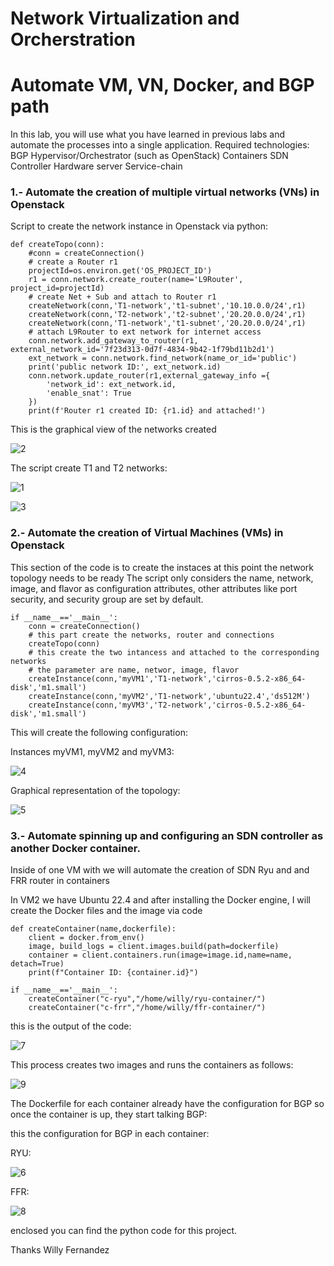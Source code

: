 # Network Virtualization and Orcherstration
# Automate VM, VN, Docker, and BGP path 
In this lab, you will use what you have learned in previous labs and automate the processes into a single application. 
Required technologies: 
BGP 
Hypervisor/Orchestrator (such as OpenStack) 
Containers 
SDN Controller 
Hardware server 
Service-chain 

### 1.- Automate the creation of multiple virtual networks (VNs) in Openstack

Script to create the network instance in Openstack via python: 
```
def createTopo(conn):
    #conn = createConnection()
    # create a Router r1
    projectId=os.environ.get('OS_PROJECT_ID')
    r1 = conn.network.create_router(name='L9Router', project_id=projectId)
    # create Net + Sub and attach to Router r1
    createNetwork(conn,'T1-network','t1-subnet','10.10.0.0/24',r1)
    createNetwork(conn,'T2-network','t2-subnet','20.20.0.0/24',r1)
    createNetwork(conn,'T1-network','t1-subnet','20.20.0.0/24',r1)
    # attach L9Router to ext network for internet access
    conn.network.add_gateway_to_router(r1, external_network_id='7f23d313-0d7f-4834-9b42-1f79bd11b2d1')
    ext_network = conn.network.find_network(name_or_id='public')
    print('public network ID:', ext_network.id)
    conn.network.update_router(r1,external_gateway_info ={
        'network_id': ext_network.id,
        'enable_snat': True
    })
    print(f'Router r1 created ID: {r1.id} and attached!')
```
This is the graphical view of the networks created

![2](https://user-images.githubusercontent.com/25910108/231103875-2c7b6ee6-d63a-4bd3-81fc-13757ac7e4b7.jpg)

The script create T1 and T2 networks:

![1](https://user-images.githubusercontent.com/25910108/231103876-4f310c1b-4673-49a0-a97e-a3562b2601cc.jpg)

![3](https://user-images.githubusercontent.com/25910108/231103873-0c45f811-5538-4b43-9643-a3501aee9a71.jpg)

### 2.- Automate the creation of Virtual Machines (VMs) in Openstack


This section of the code is to create the instaces at this point the network topology needs to be ready
The script only considers the name, network, image, and flavor as configuration attributes, other attributes like port security, and security group are set by default.

```
if __name__=='__main__':
    conn = createConnection()
    # this part create the networks, router and connections
    createTopo(conn)
    # this create the two intancess and attached to the corresponding networks
    # the parameter are name, networ, image, flavor
    createInstance(conn,'myVM1','T1-network','cirros-0.5.2-x86_64-disk','m1.small')
    createInstance(conn,'myVM2','T1-network','ubuntu22.4','ds512M')
    createInstance(conn,'myVM3','T2-network','cirros-0.5.2-x86_64-disk','m1.small')
```
This will create the following configuration:

Instances myVM1, myVM2 and myVM3:

![4](https://user-images.githubusercontent.com/25910108/231103870-0c45235b-73b0-44e4-8ace-bdb3239912d3.jpg)

Graphical representation of the topology:





![5](https://user-images.githubusercontent.com/25910108/231103867-55de8615-ad4d-4a6d-a79f-e61576c1e7e1.jpg)


### 3.- Automate spinning up and configuring an SDN controller as another Docker container. 
Inside of one VM with we will automate the creation of SDN Ryu and and FRR router in containers

In VM2 we have Ubuntu 22.4 and after installing the Docker engine, I will create the Docker files and the image via code

```
def createContainer(name,dockerfile):
    client = docker.from_env()
    image, build_logs = client.images.build(path=dockerfile)
    container = client.containers.run(image=image.id,name=name, detach=True)
    print(f"Container ID: {container.id}")

if __name__=='__main__':
    createContainer("c-ryu","/home/willy/ryu-container/")
    createContainer("c-frr","/home/willy/ffr-container/")
```
this is the output of the code:

![7](https://user-images.githubusercontent.com/25910108/231103860-8a56cf3a-2415-4b15-ba14-65796d37d3d7.jpg)

This process creates two images and runs the containers as follows:

![9](https://user-images.githubusercontent.com/25910108/231103886-2aca6fc9-0417-424e-9119-6b995a13753c.jpg)

The Dockerfile for each container already have the configuration for BGP so once the container is up, they start talking BGP:

this the configuration for BGP in each container:

RYU:

![6](https://user-images.githubusercontent.com/25910108/231103865-f2518ff1-a009-489c-ba09-3d4445e4c99a.jpg)

FFR:

![8](https://user-images.githubusercontent.com/25910108/231103853-63300138-b4d9-4a3d-a710-015ebebe3c9e.jpg)

enclosed you can find the python code for this project.

Thanks 
Willy Fernandez
